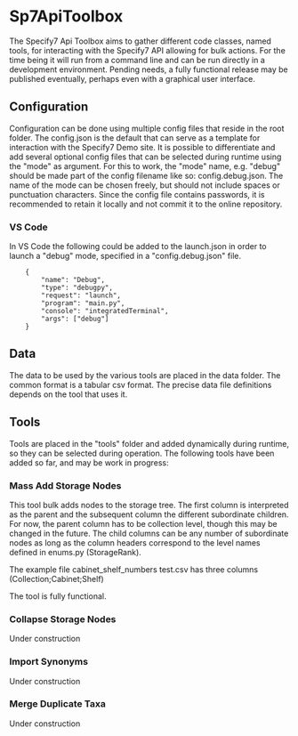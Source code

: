 # Sp7ApiToolbox

The Specify7 Api Toolbox aims to gather different code classes, named tools, for interacting with the Specify7 API allowing for bulk actions. For the time being it will run from a command line and can be run directly in a development environment. Pending needs, a fully functional release may be published eventually, perhaps even with a graphical user interface. 

## Configuration 

Configuration can be done using multiple config files that reside in the root folder. The config.json is the default that can serve as a template for interaction with the Specify7 Demo site. It is possible to differentiate and add several optional config files that can be selected during runtime using the "mode" as argument. For this to work, the "mode" name, e.g. "debug" should be made part of the config filename like so: config.debug.json. The name of the mode can be chosen freely, but should not include spaces or punctuation characters. Since the config file contains passwords, it is recommended to retain it locally and not commit it to the online repository. 

### VS Code 

In VS Code the following could be added to the launch.json in order to launch a "debug" mode, specified in a "config.debug.json" file. 

        {
            "name": "Debug",
            "type": "debugpy",
            "request": "launch",
            "program": "main.py",
            "console": "integratedTerminal",
            "args": ["debug"]
        }

## Data 

The data to be used by the various tools are placed in the data folder. The common format is a tabular csv format. The precise data file definitions depends on the tool that uses it. 

## Tools

Tools are placed in the "tools" folder and added dynamically during runtime, so they can be selected during operation. The following tools have been added so far, and may be work in progress: 

### Mass Add Storage Nodes

This tool bulk adds nodes to the storage tree. The first column is interpreted as the parent and the subsequent column the different subordinate children. For now, the parent column has to be collection level, though this may be changed in the future. The child columns can be any number of subordinate nodes as long as the column headers correspond to the level names defined in enums.py (StorageRank). 

The example file cabinet_shelf_numbers test.csv has three columns (Collection;Cabinet;Shelf)

The tool is fully functional. 

### Collapse Storage Nodes 

Under construction

### Import Synonyms 

Under construction

### Merge Duplicate Taxa

Under construction


